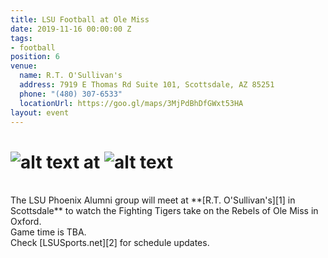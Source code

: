 ```yaml
---
title: LSU Football at Ole Miss
date: 2019-11-16 00:00:00 Z
tags:
- football
position: 6
venue:
  name: R.T. O'Sullivan's
  address: 7919 E Thomas Rd Suite 101, Scottsdale, AZ 85251
  phone: "(480) 307-6533"
  locationUrl: https://goo.gl/maps/3MjPdBhDfGWxt53HA
layout: event
---
```


# ![alt text](https://lsu-phoenix-alumni.github.io/assets/img/LSUTigers.png "LSU Fighting Tigers") at ![alt text](https://lsu-phoenix-alumni.github.io/assets/img/OleMissRebels.png "Ole Miss Rebels")  
<br>
The LSU Phoenix Alumni group will meet at **[R.T. O'Sullivan's][1] in Scottsdale** to watch the Fighting Tigers take on the Rebels of Ole Miss in Oxford.  
<br>
Game time is TBA.  
<br>
Check [LSUSports.net][2] for schedule updates.  

[1]: https://scottsdale.rtosullivans.com/ "RTO Scottsdale website"
[2]: http://www.lsusports.net/SportSelect.dbml?SPID=2164&SPSID=27811&DB_OEM_ID=5200&_ga=2.61742444.1994479276.1565745145-1475237789.1565745143 "THE OFFICIAL SITE OF LSU ATHLETICS"
